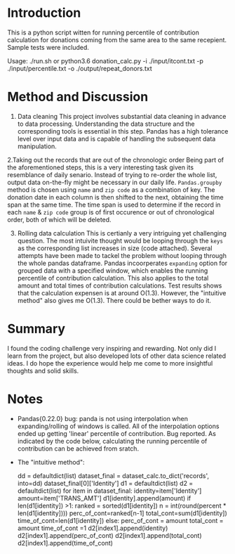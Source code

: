 
# Introduction

This is a python script witten for running percentile of contribution calculation for donations coming from the same area to the same recepient. Sample tests were included.

Usage: ./run.sh or python3.6 donation_calc.py -i ./input/itcont.txt -p ./input/percentile.txt -o ./output/repeat_donors.txt

# Method and Discussion

1. Data cleaning
This project involves substantial data cleaning in advance to data processing. Understanding the data structure and the corresponding tools is essential in this step. Pandas has a high tolerance level over input data and is capable of handling the subsequent data manipulation.

2.Taking out the records that are out of the chronologic order
Being part of the aforementioned steps, this is a very interesting task given its resemblance of daily senario. Instead of trying to re-order the whole list, output data on-the-fly might be necessary in our daily life. `Pandas.groupby` method is chosen using `name` and `zip code` as a combination of key. The donation date in each column is then shifted to the next, obtaining the time span at the same time. The time span is used to determine if the record in each `name` & `zip code` group is of first occurence or out of chronological order, both of which will be deleted.

3. Rolling data calculation
This is certianly a very intriguing yet challenging question. The most intuivite thought would be looping through the `keys` as the corresponding list increases in size (code attached). Several attempts have been made to tackel the problem without looping through the whole pandas dataframe. Pandas incoorperates `expanding` option for grouped data with a specified window, which enables the running percentile of contribution calculation. This also applies to the total amount and total times of contribution calculations. Test results shows that the calculation expensen is at around O(1.3). However, the "intuitive method" also gives me O(1.3). There could be bether ways to do it.

# Summary
I found the coding challenge very inspiring and rewarding. Not only did I learn from the project, but also developed lots of other data science related ideas. I do hope the experience would help me come to more insightful thoughts and solid skills. 

# Notes

* Pandas{0.22.0} bug: panda is not using interpolation when expanding/rolling of windows is called. All of the interpolation options ended up getting 'linear' percentile of contribution. Bug reported. As indicated by the code below, calculating the running percentile of contribution can be achieved from sratch.

* The "intuitive method":

    dd = defaultdict(list)
    dataset_final = dataset_calc.to_dict('records', into=dd)
    dataset_final[0]['Identity']
    d1 = defaultdict(list)
    d2 = defaultdict(list)
    for item in dataset_final:
        identity=item['Identity']
        amount=item['TRANS_AMT']
        d1[identity].append(amount)
        if len(d1[identity]) >1:
            ranked = sorted(d1[identity])
            n = int(round(percent * len(d1[identity])))
            perc_of_cont=ranked[n-1]
            total_cont=sum(d1[identity])
            time_of_cont=len(d1[identity])
        else:
            perc_of_cont = amount
            total_cont = amount
            time_of_cont =1
        d2[index1].append(identity)
        d2[index1].append(perc_of_cont)
        d2[index1].append(total_cont)
        d2[index1].append(time_of_cont)  




